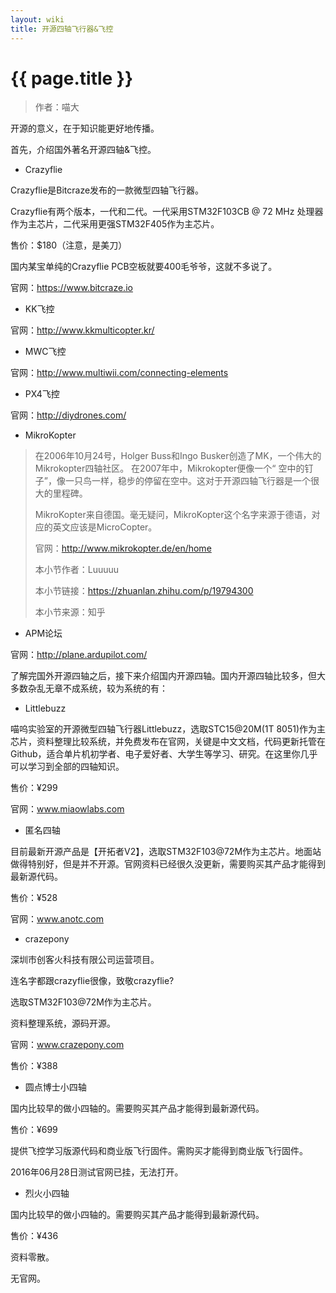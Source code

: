 ```yaml
---
layout: wiki
title: 开源四轴飞行器&飞控
---
```


# {{ page.title }}

> 作者：喵大

开源的意义，在于知识能更好地传播。

首先，介绍国外著名开源四轴&飞控。

* Crazyflie

Crazyflie是Bitcraze发布的一款微型四轴飞行器。

Crazyflie有两个版本，一代和二代。一代采用STM32F103CB @ 72 MHz 处理器作为主芯片，二代采用更强STM32F405作为主芯片。

售价：$180（注意，是美刀）

国内某宝单纯的Crazyflie PCB空板就要400毛爷爷，这就不多说了。

官网：https://www.bitcraze.io

* KK飞控

官网：http://www.kkmulticopter.kr/

* MWC飞控

官网：http://www.multiwii.com/connecting-elements

* PX4飞控

官网：http://diydrones.com/

* MikroKopter

> 在2006年10月24号，Holger Buss和Ingo Busker创造了MK，一个伟大的Mikrokopter四轴社区。 在2007年中，Mikrokopter便像一个“ 空中的钉子”，像一只鸟一样，稳步的停留在空中。这对于开源四轴飞行器是一个很大的里程碑。
>
> MikroKopter来自德国。毫无疑问，MikroKopter这个名字来源于德语，对应的英文应该是MicroCopter。
>
> 官网：http://www.mikrokopter.de/en/home
>
> 本小节作者：Luuuuu
>
> 本小节链接：https://zhuanlan.zhihu.com/p/19794300
>
> 本小节来源：知乎


* APM论坛
 
官网：http://plane.ardupilot.com/

了解完国外开源四轴之后，接下来介绍国内开源四轴。国内开源四轴比较多，但大多数杂乱无章不成系统，较为系统的有：

* Littlebuzz

喵呜实验室的开源微型四轴飞行器Littlebuzz，选取STC15@20M(1T 8051)作为主芯片，资料整理比较系统，并免费发布在官网，关键是中文文档，代码更新托管在Github，适合单片机初学者、电子爱好者、大学生等学习、研究。在这里你几乎可以学习到全部的四轴知识。

售价：¥299

官网：www.miaowlabs.com

* 匿名四轴

目前最新开源产品是【开拓者V2】，选取STM32F103@72M作为主芯片。地面站做得特别好，但是并不开源。官网资料已经很久没更新，需要购买其产品才能得到最新源代码。

售价：¥528

官网：www.anotc.com

* crazepony

深圳市创客火科技有限公司运营项目。

连名字都跟crazyflie很像，致敬crazyflie?

选取STM32F103@72M作为主芯片。

资料整理系统，源码开源。

官网：www.crazepony.com

售价：¥388

* 圆点博士小四轴

国内比较早的做小四轴的。需要购买其产品才能得到最新源代码。

售价：¥699

提供飞控学习版源代码和商业版飞行固件。需购买才能得到商业版飞行固件。

2016年06月28日测试官网已挂，无法打开。

* 烈火小四轴

国内比较早的做小四轴的。需要购买其产品才能得到最新源代码。

售价：¥436

资料零散。

无官网。
